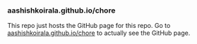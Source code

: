 ### aashishkoirala.github.io/chore

This repo just hosts the GitHub page for this repo. Go to [aashishkoirala.github.io/chore](http://aashishkoirala.github.io/chore) to actually see the GitHub page.